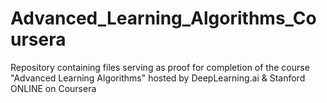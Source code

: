 # Advanced_Learning_Algorithms_Coursera
Repository containing files serving as proof for completion of the course "Advanced Learning Algorithms" hosted by DeepLearning.ai &amp; Stanford ONLINE on Coursera
